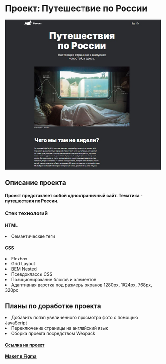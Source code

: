 # Проект: Путешествие по России
<img align="center" src="https://github.com/Agurchkova/Agurchkova/blob/main/russian%20travel.jpg" alt="Mesto" width="800"/>

## Описание проекта

#### Проект представляет собой одностраничный сайт. Тематика - путешествия по России.

### Стек технологий
####  HTML
<li>Семантические теги</li>

#### СSS
<li>Flexbox</li>
<li>Grid Layout
<li>BEM Nested</li></li>
<li>Псевдоклассы CSS</li>
<li>Позиционирование блоков и элементов</li>
<li>Адаптивная верстка под размеры экранов 1280px, 1024px, 768px, 320px</li>

## Планы по доработке проекта

<li>Добавить попап увеличенного просмотра фото с помощью JavaScript</li>
<li>Переключение страницы на английский язык</li>
<li>Сборка проекта посредством Webpack</li>

#### <a href="https://agurchkova.github.io/russian-travel-NEW/">Ссылка на проект</a>
#### <a href="https://www.figma.com/file/5S2WSbEFL6awjVWJ0NWL8Q/Sprint-3_-Russia-_-desktop-%2B-mobile?node-id=28503%3A0&t=Grsm9Q9tFWbsZLwa-1">Макет в Figma</a>
